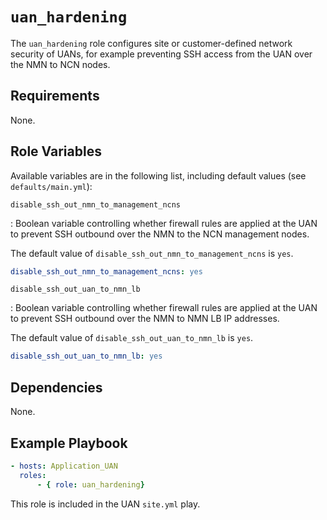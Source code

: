 # `uan_hardening`

The `uan_hardening` role configures site or customer-defined network security
 of UANs, for example preventing SSH access from the UAN over the NMN to NCN nodes.

## Requirements

None.

## Role Variables

Available variables are in the following list, including default values (see `defaults/main.yml`):

`disable_ssh_out_nmn_to_management_ncns`

: Boolean variable controlling whether firewall rules are applied at the UAN to
prevent SSH outbound over the NMN to the NCN management nodes.

The default value of `disable_ssh_out_nmn_to_management_ncns` is `yes`.

```yaml
disable_ssh_out_nmn_to_management_ncns: yes
```

`disable_ssh_out_uan_to_nmn_lb`

: Boolean variable controlling whether firewall rules are applied at the UAN to
prevent SSH outbound over the NMN to NMN LB IP addresses.

The default value of `disable_ssh_out_uan_to_nmn_lb` is `yes`.

```yaml
disable_ssh_out_uan_to_nmn_lb: yes
```

## Dependencies

None.

## Example Playbook

```yaml
- hosts: Application_UAN
  roles:
      - { role: uan_hardening}
```

This role is included in the UAN `site.yml` play.
